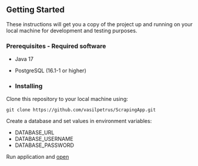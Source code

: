 ## Getting Started

These instructions will get you a copy of the project up and running on your local machine for development and testing purposes.

### Prerequisites - Required software
* Java 17
* PostgreSQL (16.1-1 or higher)

* ### Installing

Clone this repository to your local machine using:

```shell
git clone https://github.com/vasilpetrus/ScrapingApp.git
```
Create a database and set values in environment variables:
* DATABASE_URL
* DATABASE_USERNAME
* DATABASE_PASSWORD 

Run application and [open](http://localhost:8080/api/swagger-ui/)
